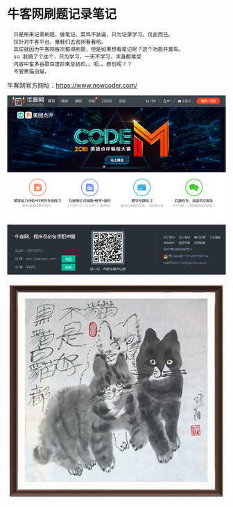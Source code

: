 # 牛客网刷题记录笔记

      只是用来记录刷题，做笔记。菜鸡不装逼，只为记录学习。仅此而已。
      仅针对牛客平台，童鞋们去官网看看哈。
      其实就因为牛客网每次都得刷题，但是如果想看笔记呢？这个功能并莫有。
      so 我搞了个这个，只为学习，一天不学习，浑身都难受
      内容中蛮多谷歌百度抄来总结的。。呃。。原创呢？？
      不管黑猫白猫，

牛客网官方网址：<https://www.nowcoder.com/>

![1526692268022.png](image/1526692268022.png)

![1526692228549.png](image/1526692228549.png)

![1526693935887.png](image/1526693935887.png)
